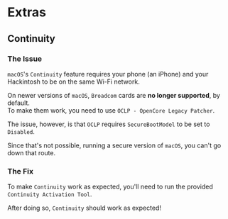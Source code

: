 # Extras

## Continuity

### The Issue

`macOS`'s `Continuity` feature requires your phone (an iPhone) and your Hackintosh to be on the same Wi-Fi network.

On newer versions of `macOS`, `Broadcom` cards are **no longer supported**, by default.<br>
To make them work, you need to use `OCLP - OpenCore Legacy Patcher`.

The issue, however, is that `OCLP` requires `SecureBootModel` to be set to `Disabled`.

Since that's not possible, running a secure version of `macOS`, you can't go down that route.

### The Fix

To make `Continuity` work as expected, you'll need to run the provided `Continuity Activation Tool`.

After doing so, `Continuity` should work as expected!